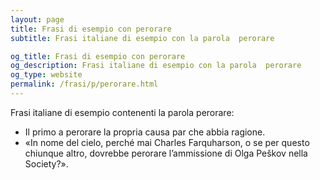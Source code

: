 ```yaml
---
layout: page
title: Frasi di esempio con perorare 
subtitle: Frasi italiane di esempio con la parola  perorare

og_title: Frasi di esempio con perorare 
og_description: Frasi italiane di esempio con la parola  perorare
og_type: website
permalink: /frasi/p/perorare.html
---
```


Frasi italiane di esempio contenenti la parola perorare:


- Il primo a perorare la propria causa par che abbia ragione.
- «In nome del cielo, perché mai Charles Farquharson, o se per questo chiunque altro, dovrebbe perorare l’ammissione di Olga Peškov nella Society?».
